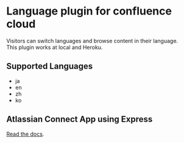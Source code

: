 # Language plugin for confluence cloud
Visitors can switch languages and browse content in their language.  
This plugin works at local and Heroku.

## Supported Languages
* ja
* en
* zh
* ko

## Atlassian Connect App using Express

[Read the docs](https://bitbucket.org/atlassian/atlassian-connect-express/src/master/README.md).

